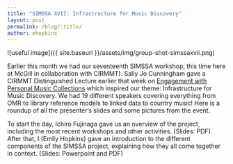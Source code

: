 ```yaml
---
title: "SIMSSA XVII: Infrastructure for Music Discovery"
layout: post
permalink: /blog/:title/
author: ehopkins
---
```



![useful image]({{ site.baseurl }}/assets/img/group-shot-simssaxvii.png)


Earlier this month we had our seventeenth SIMSSA workshop, this time here at McGill in collaboration with CIRMMT). Sally Jo Cunningham gave a CIRMMT Distinguished Lecture earlier that week on [Engagement with Personal Music Collections](https://www.cirmmt.org/activities/distinguished-lectures/sally-jo-cunningham) which inspired our theme: Infrastructure for Music Discovery. We had 19 different speakers covering everything from OMR to library reference models to linked data to country music! Here is a roundup of all the presenter’s slides and some pictures from the event.

To start the day, Ichiro Fujinaga gave us an overview of the project, including the most recent workshops and other activities. (Slides: PDF). After that, I (Emily Hopkins) gave an introduction to the different components of the SIMSSA project, explaining how they all come together in context. (Slides: Powerpoint and PDF)
